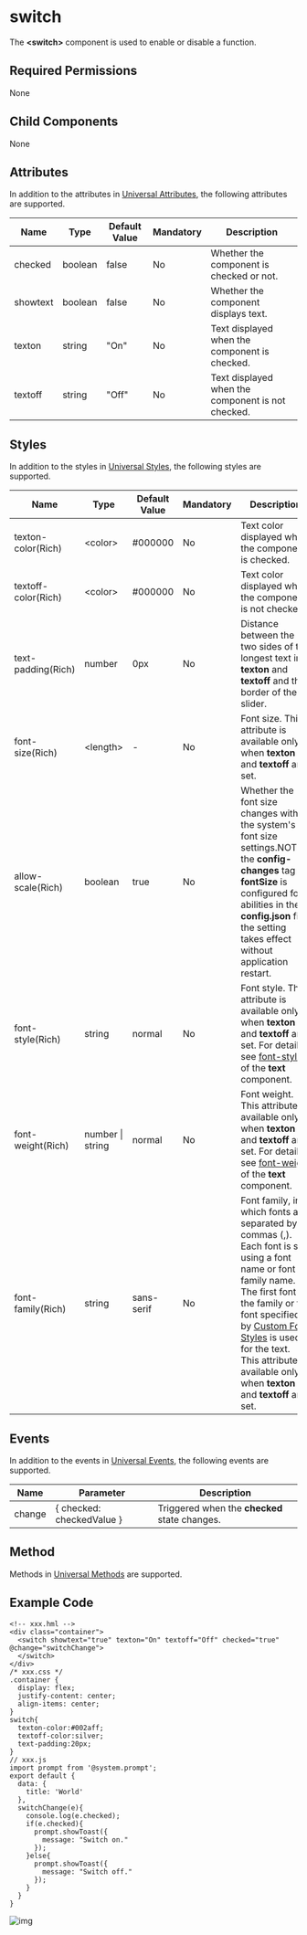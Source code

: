 # switch

The **\<switch>** component is used to enable or disable a function.

## Required Permissions

None

## Child Components

None

## Attributes

In addition to the attributes in [Universal Attributes](js-components-common-attributes.md), the following attributes are supported.



| Name     | Type    | Default Value | Mandatory | Description                                       |
| -------- | ------- | ------------- | --------- | ------------------------------------------------- |
| checked  | boolean | false         | No        | Whether the component is checked or not.          |
| showtext | boolean | false         | No        | Whether the component displays text.              |
| texton   | string  | "On"          | No        | Text displayed when the component is checked.     |
| textoff  | string  | "Off"         | No        | Text displayed when the component is not checked. |

## Styles

In addition to the styles in [Universal Styles](js-components-common-styles.md), the following styles are supported.



| Name                | Type             | Default Value | Mandatory | Description                                                  |
| ------------------- | ---------------- | ------------- | --------- | ------------------------------------------------------------ |
| texton-color(Rich)  | \<color>          | #000000       | No        | Text color displayed when the component is checked.          |
| textoff-color(Rich) | \<color>          | #000000       | No        | Text color displayed when the component is not checked.      |
| text-padding(Rich)  | number           | 0px           | No        | Distance between the two sides of the longest text in **texton** and **textoff** and the border of the slider. |
| font-size(Rich)     | \<length>         | -             | No        | Font size. This attribute is available only when **texton** and **textoff** are set. |
| allow-scale(Rich)   | boolean          | true          | No        | Whether the font size changes with the system's font size settings.NOTE:If the **config-changes** tag of **fontSize** is configured for abilities in the **config.json** file, the setting takes effect without application restart. |
| font-style(Rich)    | string           | normal        | No        | Font style. This attribute is available only when **texton** and **textoff** are set. For details, see [font-style](js-components-basic-text.md) of the **text** component. |
| font-weight(Rich)   | number \| string | normal        | No        | Font weight. This attribute is available only when **texton** and **textoff** are set. For details, see [font-weight](js-components-basic-text.md) of the **text** component. |
| font-family(Rich)   | string           | sans-serif    | No        | Font family, in which fonts are separated by commas (,). Each font is set using a font name or font family name. The first font in the family or the font specified by [Custom Font Styles](js-components-common-customizing-font.md) is used for the text. This attribute is available only when **texton** and **textoff** are set. |

## Events

In addition to the events in [Universal Events](js-components-common-events.md), the following events are supported.



| Name   | Parameter                 | Description                                   |
| ------ | ------------------------- | --------------------------------------------- |
| change | { checked: checkedValue } | Triggered when the **checked** state changes. |

## Method

Methods in [Universal Methods](js-components-common-methods.md) are supported.

## Example Code

```
<!-- xxx.hml -->
<div class="container">
  <switch showtext="true" texton="On" textoff="Off" checked="true" @change="switchChange">
  </switch>
</div>
/* xxx.css */
.container {
  display: flex;
  justify-content: center;
  align-items: center;
}
switch{
  texton-color:#002aff;
  textoff-color:silver;
  text-padding:20px;
}
// xxx.js
import prompt from '@system.prompt';
export default {
  data: {
    title: 'World'
  },
  switchChange(e){
    console.log(e.checked);
    if(e.checked){
      prompt.showToast({
        message: "Switch on."
      });
    }else{
      prompt.showToast({
        message: "Switch off."
      });
    }
  }
}
```

![img](https://gitee.com/openharmony/docs/raw/OpenHarmony-3.1-Release/en/application-dev/reference/arkui-js/figures/en-us_image_0000001152862510.gif)